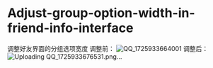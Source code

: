 # Adjust-group-option-width-in-friend-info-interface
调整好友界面的分组选项宽度
调整前：
![QQ_1725933664001](https://github.com/user-attachments/assets/ba8af5de-8cb0-4ab4-bfa4-5d94b2a66844)
调整后：
![Uploading QQ_1725933676531.png…]()
